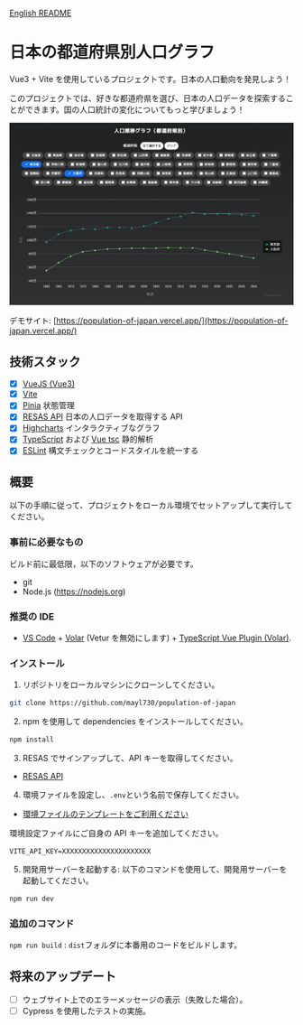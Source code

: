[English README](https://github.com/mayl730/population-of-japan/)

# 日本の都道府県別人口グラフ

Vue3 + Vite を使用しているプロジェクトです。日本の人口動向を発見しよう！

このプロジェクトでは、好きな都道府県を選び、日本の人口データを探索することができます。国の人口統計の変化についてもっと学びましょう！

![デモサイトの画像](./thumbnail.png)

デモサイト:
[https://population-of-japan.vercel.app/](https://population-of-japan.vercel.app/)

## 技術スタック

- [x] [VueJS (Vue3)](https://vuejs.org/)
- [x] [Vite](https://github.com/vitejs/vite)
- [x] [Pinia](https://pinia.vuejs.org/) 状態管理
- [x] [RESAS API](https://opendata.resas-portal.go.jp/) 日本の人口データを取得する API
- [x] [Highcharts](https://www.highcharts.com/) インタラクティブなグラフ
- [x] [TypeScript](https://www.typescriptlang.org/) および [Vue tsc](https://github.com/johnsoncodehk/volar/tree/master/vue-language-tools/vue-tsc) 静的解析
- [x] [ESLint](https://eslint.vuejs.org/) 構文チェックとコードスタイルを統一する

## 概要

以下の手順に従って、プロジェクトをローカル環境でセットアップして実行してください。

### 事前に必要なもの

ビルド前に最低限，以下のソフトウェアが必要です。

- git
- Node.js (https://nodejs.org)

### 推奨の IDE

- [VS Code](https://code.visualstudio.com/) + [Volar](https://marketplace.visualstudio.com/items?itemName=Vue.volar) (Vetur を無効にします) + [TypeScript Vue Plugin (Volar)](https://marketplace.visualstudio.com/items?itemName=Vue.vscode-typescript-vue-plugin).

### インストール

1. リポジトリをローカルマシンにクローンしてください。

```bash
git clone https://github.com/mayl730/population-of-japan
```

2. npm を使用して dependencies をインストールしてください。

```bash
npm install
```

3. RESAS でサインアップして、API キーを取得してください。

- [RESAS API](https://opendata.resas-portal.go.jp/)

4. 環境ファイルを設定し、`.env`という名前で保存してください。

 - [環境ファイルのテンプレートをご利用ください](https://github.com/mayl730/population-of-japan/blob/main/.env.template)

環境設定ファイルにご自身の API キーを追加してください。

```env
VITE_API_KEY=XXXXXXXXXXXXXXXXXXXXXX
```

5. 開発用サーバーを起動する: 以下のコマンドを使用して、開発用サーバーを起動してください。

```bash
npm run dev
```

### 追加のコマンド

`npm run build` : `dist`フォルダに本番用のコードをビルドします。

## 将来のアップデート

- [ ] ウェブサイト上でのエラーメッセージの表示（失敗した場合）。
- [ ] Cypress を使用したテストの実施。
